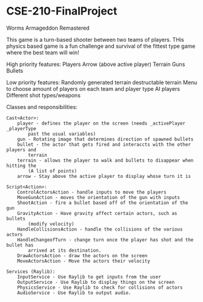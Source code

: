 # CSE-210-FinalProject
Worms Armageddon Remastered

This game is a turn-based shooter between two teams of players. THis physics based game is a fun challenge and survival of the fittest type game where the best team will win!

High priority features:
    Players
    Arrow (above active player)
    Terrain
    Guns
    Bullets

Low priority features:
    Randomly generated terrain
    destructable terrain
    Menu to choose amount of players on each team and player type
    AI players
    Different shot types/weapons

Classes and responsibilities:

    Cast<Actor>:
        player - defines the player on the screen (needs _activePlayer _playerType 
            past the usual variables)
        gun - Rotating image that determines direction of spawned bullets
        bullet - the actor that gets fired and interaccts with the other players and
            terrain
        terrain - allows the player to walk and bullets to disappear when hitting the
            (A list of points)
        arrow - Stay above the active player to display whose turn it is

    Script<Action>:
        ControlActorsAction - handle inputs to move the players 
        MoveGunAction - moves the orientation of the gun with inputs
        ShootAction - fire a bullet based off of the orientation of the gun
        GravityAction - Have gravity affect certain actors, such as bullets 
            (modify velocity)
        HandleCollisionsAction - handle the collisions of the various actors
        HandleChangeofTurn - change turn once the player has shot and the bullet has
            arrived at its destination.
        DrawActorsAction - draw the actors on the screen
        MoveActorsAction - Move the actors their velocity

    Services (Raylib):
        InputService - Use Raylib to get inputs from the user
        OutputService - Use Raylib to display things on the screen
        PhysicsService - Use Raylib to check for collisions of actors
        AudioService - Use Raylib to output audio.